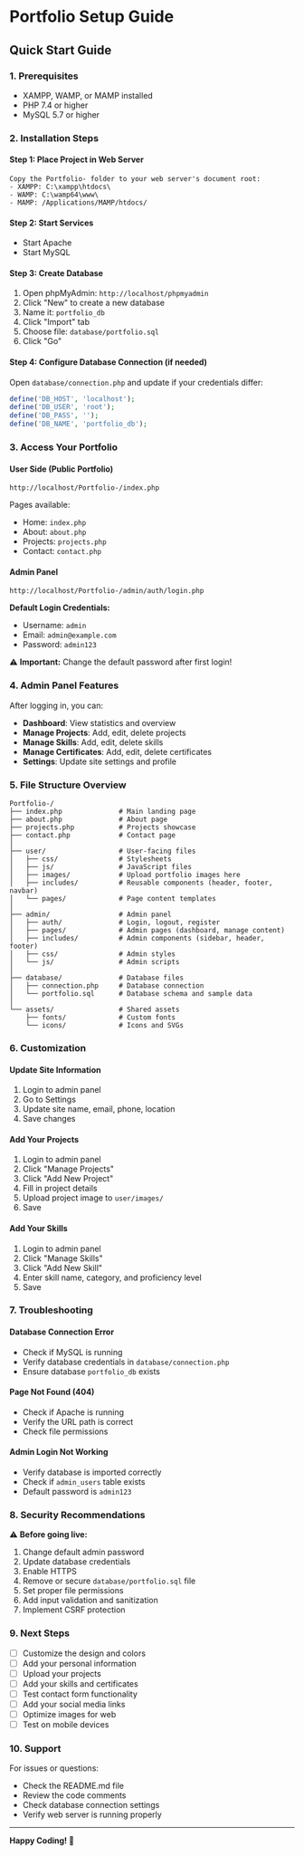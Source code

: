 # Portfolio Setup Guide

## Quick Start Guide

### 1. Prerequisites
- XAMPP, WAMP, or MAMP installed
- PHP 7.4 or higher
- MySQL 5.7 or higher

### 2. Installation Steps

#### Step 1: Place Project in Web Server
```
Copy the Portfolio- folder to your web server's document root:
- XAMPP: C:\xampp\htdocs\
- WAMP: C:\wamp64\www\
- MAMP: /Applications/MAMP/htdocs/
```

#### Step 2: Start Services
- Start Apache
- Start MySQL

#### Step 3: Create Database
1. Open phpMyAdmin: `http://localhost/phpmyadmin`
2. Click "New" to create a new database
3. Name it: `portfolio_db`
4. Click "Import" tab
5. Choose file: `database/portfolio.sql`
6. Click "Go"

#### Step 4: Configure Database Connection (if needed)
Open `database/connection.php` and update if your credentials differ:
```php
define('DB_HOST', 'localhost');
define('DB_USER', 'root');
define('DB_PASS', '');
define('DB_NAME', 'portfolio_db');
```

### 3. Access Your Portfolio

#### User Side (Public Portfolio)
```
http://localhost/Portfolio-/index.php
```

Pages available:
- Home: `index.php`
- About: `about.php`
- Projects: `projects.php`
- Contact: `contact.php`

#### Admin Panel
```
http://localhost/Portfolio-/admin/auth/login.php
```

**Default Login Credentials:**
- Username: `admin`
- Email: `admin@example.com`
- Password: `admin123`

⚠️ **Important:** Change the default password after first login!

### 4. Admin Panel Features

After logging in, you can:
- **Dashboard**: View statistics and overview
- **Manage Projects**: Add, edit, delete projects
- **Manage Skills**: Add, edit, delete skills
- **Manage Certificates**: Add, edit, delete certificates
- **Settings**: Update site settings and profile

### 5. File Structure Overview

```
Portfolio-/
├── index.php              # Main landing page
├── about.php              # About page
├── projects.php           # Projects showcase
├── contact.php            # Contact page
│
├── user/                  # User-facing files
│   ├── css/               # Stylesheets
│   ├── js/                # JavaScript files
│   ├── images/            # Upload portfolio images here
│   ├── includes/          # Reusable components (header, footer, navbar)
│   └── pages/             # Page content templates
│
├── admin/                 # Admin panel
│   ├── auth/              # Login, logout, register
│   ├── pages/             # Admin pages (dashboard, manage content)
│   ├── includes/          # Admin components (sidebar, header, footer)
│   ├── css/               # Admin styles
│   └── js/                # Admin scripts
│
├── database/              # Database files
│   ├── connection.php     # Database connection
│   └── portfolio.sql      # Database schema and sample data
│
└── assets/                # Shared assets
    ├── fonts/             # Custom fonts
    └── icons/             # Icons and SVGs
```

### 6. Customization

#### Update Site Information
1. Login to admin panel
2. Go to Settings
3. Update site name, email, phone, location
4. Save changes

#### Add Your Projects
1. Login to admin panel
2. Click "Manage Projects"
3. Click "Add New Project"
4. Fill in project details
5. Upload project image to `user/images/`
6. Save

#### Add Your Skills
1. Login to admin panel
2. Click "Manage Skills"
3. Click "Add New Skill"
4. Enter skill name, category, and proficiency level
5. Save

### 7. Troubleshooting

#### Database Connection Error
- Check if MySQL is running
- Verify database credentials in `database/connection.php`
- Ensure database `portfolio_db` exists

#### Page Not Found (404)
- Check if Apache is running
- Verify the URL path is correct
- Check file permissions

#### Admin Login Not Working
- Verify database is imported correctly
- Check if `admin_users` table exists
- Default password is `admin123`

### 8. Security Recommendations

⚠️ **Before going live:**
1. Change default admin password
2. Update database credentials
3. Enable HTTPS
4. Remove or secure `database/portfolio.sql` file
5. Set proper file permissions
6. Add input validation and sanitization
7. Implement CSRF protection

### 9. Next Steps

- [ ] Customize the design and colors
- [ ] Add your personal information
- [ ] Upload your projects
- [ ] Add your skills and certificates
- [ ] Test contact form functionality
- [ ] Add your social media links
- [ ] Optimize images for web
- [ ] Test on mobile devices

### 10. Support

For issues or questions:
- Check the README.md file
- Review the code comments
- Check database connection settings
- Verify web server is running properly

---

**Happy Coding! 🚀**

